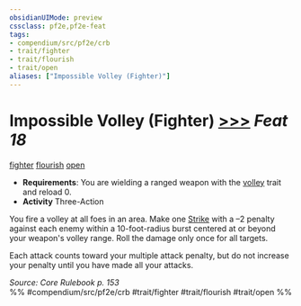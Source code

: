 ```yaml
---
obsidianUIMode: preview
cssclass: pf2e,pf2e-feat
tags:
- compendium/src/pf2e/crb
- trait/fighter
- trait/flourish
- trait/open
aliases: ["Impossible Volley (Fighter)"]
---
```

# Impossible Volley (Fighter)  [>>>](/rules/core-rulebook/chapter-9-playing-the-game.md#Actions "Three-Action") *Feat 18*  
[fighter](/rules/traits/fighter.md)  [flourish](/rules/traits/flourish.md)  [open](/rules/traits/open.md)  

- **Requirements**: You are wielding a ranged weapon with the [volley](/rules/traits/volley.md) trait and reload 0.
- **Activity** Three-Action

You fire a volley at all foes in an area. Make one [Strike](/rules/actions/strike.md) with a –2 penalty against each enemy within a 10-foot-radius burst centered at or beyond your weapon's volley range. Roll the damage only once for all targets.

Each attack counts toward your multiple attack penalty, but do not increase your penalty until you have made all your attacks.

*Source: Core Rulebook p. 153*  
%% #compendium/src/pf2e/crb #trait/fighter #trait/flourish #trait/open %%